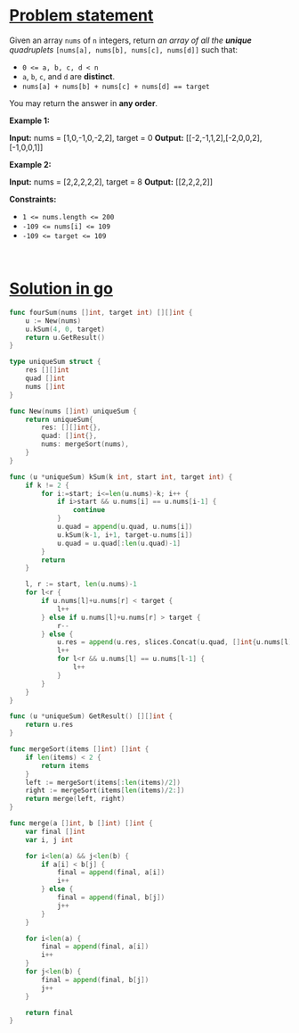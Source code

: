 # [Problem statement](https://leetcode.com/problems/4sum)

Given an array `nums` of `n` integers, return _an array of all the **unique** quadruplets_ `[nums[a], nums[b], nums[c], nums[d]]` such that:

* `0 <= a, b, c, d < n`
* `a`, `b`, `c`, and `d` are **distinct**.
* `nums[a] + nums[b] + nums[c] + nums[d] == target`

You may return the answer in **any order**.

**Example 1:**


**Input:** nums = [1,0,-1,0,-2,2], target = 0
**Output:** [[-2,-1,1,2],[-2,0,0,2],[-1,0,0,1]]

**Example 2:**


**Input:** nums = [2,2,2,2,2], target = 8
**Output:** [[2,2,2,2]]

**Constraints:**

* `1 <= nums.length <= 200`
* `-109 <= nums[i] <= 109`
* `-109 <= target <= 109`

<br />

# [Solution in go](https://leetcode.com/submissions/detail/1214954275/)

```go
func fourSum(nums []int, target int) [][]int {
    u := New(nums)
    u.kSum(4, 0, target)
    return u.GetResult()
}

type uniqueSum struct {
    res [][]int
    quad []int
    nums []int
}

func New(nums []int) uniqueSum {
    return uniqueSum{
        res: [][]int{},
        quad: []int{},
        nums: mergeSort(nums),
    }
}

func (u *uniqueSum) kSum(k int, start int, target int) {
    if k != 2 {
        for i:=start; i<=len(u.nums)-k; i++ {
            if i>start && u.nums[i] == u.nums[i-1] {
                continue
            }
            u.quad = append(u.quad, u.nums[i])
            u.kSum(k-1, i+1, target-u.nums[i])
            u.quad = u.quad[:len(u.quad)-1]
        }
        return
    }

    l, r := start, len(u.nums)-1
    for l<r {
        if u.nums[l]+u.nums[r] < target {
            l++
        } else if u.nums[l]+u.nums[r] > target {
            r--
        } else {
            u.res = append(u.res, slices.Concat(u.quad, []int{u.nums[l], u.nums[r]}))
            l++
            for l<r && u.nums[l] == u.nums[l-1] {
                l++
            }
        }
    }
}

func (u *uniqueSum) GetResult() [][]int {
    return u.res
}

func mergeSort(items []int) []int {
    if len(items) < 2 {
        return items
    }
    left := mergeSort(items[:len(items)/2])
    right := mergeSort(items[len(items)/2:])
    return merge(left, right)
}

func merge(a []int, b []int) []int {
    var final []int
    var i, j int

    for i<len(a) && j<len(b) {
        if a[i] < b[j] {
            final = append(final, a[i])
            i++
        } else {
            final = append(final, b[j])
            j++
        }
    }

    for i<len(a) {
        final = append(final, a[i])
        i++
    }
    for j<len(b) {
        final = append(final, b[j])
        j++
    }

    return final
}
```